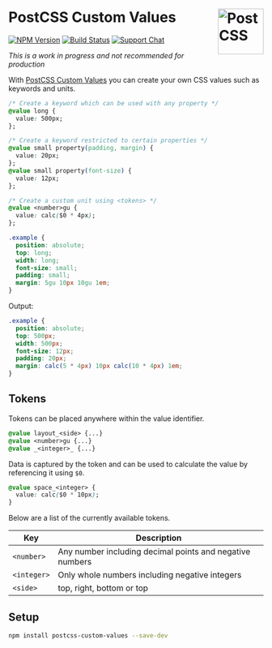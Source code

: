 # PostCSS Custom Values [<img src="https://postcss.github.io/postcss/logo.svg" alt="PostCSS" width="90" height="90" align="right">][postcss]

[![NPM Version][npm-img]][npm-url]
[![Build Status][cli-img]][cli-url]
[![Support Chat][git-img]][git-url]

_This is a work in progress and not recommended for production_

With [PostCSS Custom Values] you can create your own CSS values such as keywords and units.

```css
/* Create a keyword which can be used with any property */
@value long {
  value: 500px;
};

/* Create a keyword restricted to certain properties */
@value small property(padding, margin) {
  value: 20px;
};
@value small property(font-size) {
  value: 12px;
};

/* Create a custom unit using <tokens> */
@value <number>gu {
  value: calc($0 * 4px);
};

.example {
  position: absolute;
  top: long;
  width: long;
  font-size: small;
  padding: small;
  margin: 5gu 10px 10gu 1em;
}
```

Output:
```css
.example {
  position: absolute;
  top: 500px;
  width: 500px;
  font-size: 12px;
  padding: 20px;
  margin: calc(5 * 4px) 10px calc(10 * 4px) 1em;
}
```

## Tokens

Tokens can be placed anywhere within the value identifier.

```css
@value layout_<side> {...}
@value <number>gu {...}
@value _<integer>_ {...}
```

Data is captured by the token and can be used to calculate the value by referencing it using `$0`.

```css
@value space_<integer> {
  value: calc($0 * 10px);
}
```

Below are a list of the currently available tokens.

| Key         | Description                                              |
|-------------|----------------------------------------------------------|
| `<number>`  | Any number including decimal points and negative numbers |
| `<integer>` | Only whole numbers including negative integers           |
| `<side>`    | top, right, bottom or top                                |


## Setup

```bash
npm install postcss-custom-values --save-dev
```

[cli-img]: https://img.shields.io/travis/mindthetic/postcss-custom-values.svg
[cli-url]: https://travis-ci.org/mindthetic/postcss-custom-values
[git-img]: https://img.shields.io/badge/support-chat-blue.svg
[git-url]: https://gitter.im/postcss/postcss
[npm-img]: https://img.shields.io/npm/v/postcss-custom-values.svg
[npm-url]: https://www.npmjs.com/package/postcss-custom-values

[PostCSS]: https://github.com/postcss/postcss
[PostCSS Custom Values]: https://github.com/mindthetic/postcss-custom-values
